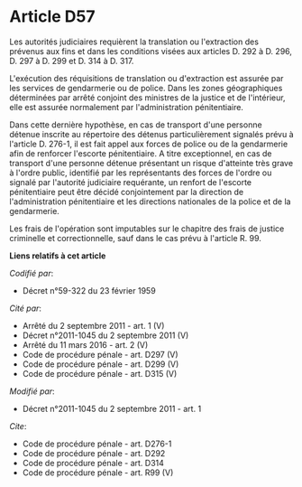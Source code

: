 # Article D57

Les autorités judiciaires requièrent la translation ou l'extraction des prévenus aux fins et dans les conditions visées aux
articles D. 292 à D. 296, D. 297 à D. 299 et D. 314 à D. 317. 

L'exécution des réquisitions de translation ou d'extraction est assurée par les services de gendarmerie ou de police. Dans
les zones géographiques déterminées par arrêté conjoint des ministres de la justice et de l'intérieur, elle est assurée
normalement par l'administration pénitentiaire. 

Dans cette dernière hypothèse, en cas de transport d'une personne détenue inscrite au répertoire des détenus particulièrement
signalés prévu à l'article D. 276-1, il est fait appel aux forces de police ou de la gendarmerie afin de renforcer l'escorte
pénitentiaire. A titre exceptionnel, en cas de transport d'une personne détenue présentant un risque d'atteinte très grave à
l'ordre public, identifié par les représentants des forces de l'ordre ou signalé par l'autorité judiciaire requérante, un
renfort de l'escorte pénitentiaire peut être décidé conjointement par la direction de l'administration pénitentiaire et les
directions nationales de la police et de la gendarmerie. 

Les frais de l'opération sont imputables sur le chapitre des frais de justice criminelle et correctionnelle, sauf dans le cas
prévu à l'article R. 99.

**Liens relatifs à cet article**

_Codifié par_:

  - Décret n°59-322 du 23 février 1959

_Cité par_:

  - Arrêté du 2 septembre 2011 - art. 1 (V)
  - Décret n°2011-1045 du 2 septembre 2011 (V)
  - Arrêté du 11 mars 2016 - art. 2 (V)
  - Code de procédure pénale - art. D297 (V)
  - Code de procédure pénale - art. D299 (V)
  - Code de procédure pénale - art. D315 (V)

_Modifié par_:

  - Décret n°2011-1045 du 2 septembre 2011 - art. 1

_Cite_:

  - Code de procédure pénale - art. D276-1
  - Code de procédure pénale - art. D292
  - Code de procédure pénale - art. D314
  - Code de procédure pénale - art. R99 (V)
